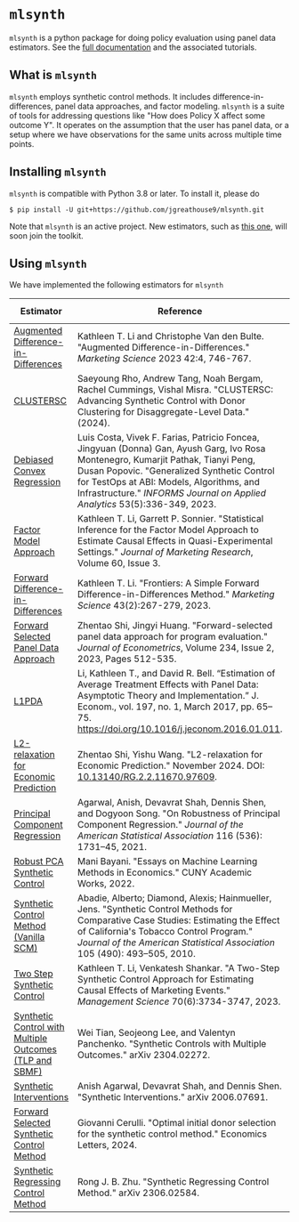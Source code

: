 #  ``mlsynth``

``mlsynth`` is a python package for doing policy evaluation using panel data estimators. See the [full documentation](https://mlsynth.readthedocs.io/) and the associated tutorials.


## What is  ``mlsynth``
 ``mlsynth`` employs synthetic control methods. It includes difference-in-differences, panel data approaches, and factor modeling.  ``mlsynth`` is a suite of tools for addressing questions like "How does Policy X affect some outcome Y". It operates on the assumption that the user has panel data, or a setup where we have observations for the same units across multiple time points.

## Installing  ``mlsynth``
 ``mlsynth`` is compatible with Python 3.8 or later. To install it, please do

    $ pip install -U git+https://github.com/jgreathouse9/mlsynth.git


Note that  ``mlsynth`` is an active project. New estimators, such as [this one](https://doi.org/10.48550/arXiv.2006.07691), will soon join the toolkit.
    
## Using  ``mlsynth``
We have implemented the following estimators for  ``mlsynth``  

 | Estimator                                | Reference | Class in  ``mlsynth`` |
| ---------------------------------------- | --------- | ---------------- |
| [Augmented Difference-in-Differences](https://doi.org/10.1287/mksc.2022.1406) | Kathleen T. Li and Christophe Van den Bulte. "Augmented Difference-in-Differences." *Marketing Science* 2023 42:4, 746-767. | FDID |
| [CLUSTERSC](#) | Saeyoung Rho, Andrew Tang, Noah Bergam, Rachel Cummings, Vishal Misra. "CLUSTERSC: Advancing Synthetic Control with Donor Clustering for Disaggregate-Level Data." (2024). | CLUSTERSC |
| [Debiased Convex Regression](https://doi.org/10.1287/inte.2023.0028) | Luis Costa, Vivek F. Farias, Patricio Foncea, Jingyuan (Donna) Gan, Ayush Garg, Ivo Rosa Montenegro, Kumarjit Pathak, Tianyi Peng, Dusan Popovic. "Generalized Synthetic Control for TestOps at ABI: Models, Algorithms, and Infrastructure." *INFORMS Journal on Applied Analytics* 53(5):336-349, 2023. | GSC |
| [Factor Model Approach](https://doi.org/10.1177/00222437221137533) | Kathleen T. Li, Garrett P. Sonnier. "Statistical Inference for the Factor Model Approach to Estimate Causal Effects in Quasi-Experimental Settings." *Journal of Marketing Research*, Volume 60, Issue 3. | FMA |
| [Forward Difference-in-Differences](https://doi.org/10.1287/mksc.2022.1406) | Kathleen T. Li. "Frontiers: A Simple Forward Difference-in-Differences Method." *Marketing Science* 43(2):267-279, 2023. | FDID |
| [Forward Selected Panel Data Approach](https://doi.org/10.1016/j.jeconom.2021.04.009) | Zhentao Shi, Jingyi Huang. "Forward-selected panel data approach for program evaluation." *Journal of Econometrics*, Volume 234, Issue 2, 2023, Pages 512-535. | PDA |
| [L1PDA](https://doi.org/10.1016/j.jeconom.2016.01.011) | Li, Kathleen T., and David R. Bell. “Estimation of Average Treatment Effects with Panel Data: Asymptotic Theory and Implementation.” J. Econom., vol. 197, no. 1, March 2017, pp. 65–75. https://doi.org/10.1016/j.jeconom.2016.01.011. | PDA |
| [L2-relaxation for Economic Prediction](https://doi.org/10.13140/RG.2.2.11670.97609) | Zhentao Shi, Yishu Wang. "L2-relaxation for Economic Prediction." November 2024. DOI: [10.13140/RG.2.2.11670.97609](https://doi.org/10.13140/RG.2.2.11670.97609). | PDA |
| [Principal Component Regression](https://doi.org/10.1080/01621459.2021.1928513) | Agarwal, Anish, Devavrat Shah, Dennis Shen, and Dogyoon Song. "On Robustness of Principal Component Regression." *Journal of the American Statistical Association* 116 (536): 1731–45, 2021. | CLUSTERSC |
| [Robust PCA Synthetic Control](https://academicworks.cuny.edu/gc_etds/4984) | Mani Bayani. "Essays on Machine Learning Methods in Economics." CUNY Academic Works, 2022. | CLUSTERSC |
| [Synthetic Control Method (Vanilla SCM)](https://doi.org/10.1198/jasa.2009.ap08746) | Abadie, Alberto; Diamond, Alexis; Hainmueller, Jens. "Synthetic Control Methods for Comparative Case Studies: Estimating the Effect of California's Tobacco Control Program." *Journal of the American Statistical Association* 105 (490): 493–505, 2010. | TSSC |
| [Two Step Synthetic Control](https://doi.org/10.1287/mnsc.2023.4878) | Kathleen T. Li, Venkatesh Shankar. "A Two-Step Synthetic Control Approach for Estimating Causal Effects of Marketing Events." *Management Science* 70(6):3734-3747, 2023. | TSSC |
| [Synthetic Control with Multiple Outcomes (TLP and SBMF)](https://arxiv.org/abs/2304.02272) | Wei Tian, Seojeong Lee, and Valentyn Panchenko. "Synthetic Controls with Multiple Outcomes." arXiv 2304.02272. | SCMO |
| [Synthetic Interventions](https://arxiv.org/abs/2006.07691) | Anish Agarwal, Devavrat Shah, and Dennis Shen. "Synthetic Interventions." arXiv 2006.07691. | SI |
| [Forward Selected Synthetic Control Method](https://doi.org/10.1016/j.econlet.2024.111976) | Giovanni Cerulli. "Optimal initial donor selection for the synthetic control method." Economics Letters, 2024. | FSCM |
| [Synthetic Regressing Control Method](https://arxiv.org/abs/2306.02584) | Rong J. B. Zhu. "Synthetic Regressing Control Method." arXiv 2306.02584. | SRC |

